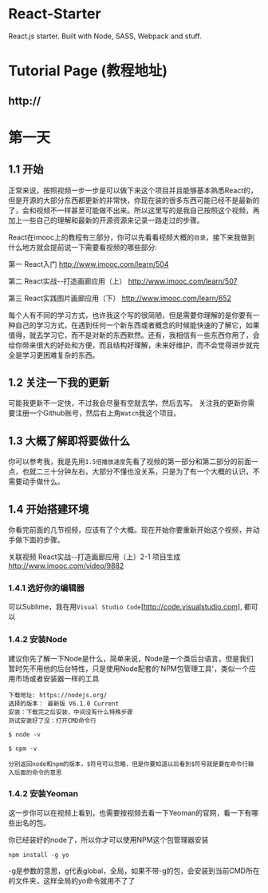 # React-Starter
React.js starter. Built with Node, SASS, Webpack and stuff.

# Tutorial Page (教程地址)
## http://

# 第一天 
## 1.1 开始
正常来说，按照视频一步一步是可以做下来这个项目并且能够基本熟悉React的，但是开源的大部分东西都更新的非常快，你现在装的很多东西可能已经不是最新的了，会和视频不一样甚至可能做不出来。所以这里写的是我自己按照这个视频，再加上一些自己的理解和最新的开源资源来记录一路走过的步骤。

React在imooc上的教程有三部分，你可以先看看视频大概的`目录`，接下来我做到什么地方就会提前说一下需要看视频的哪些部分:

第一 React入门
http://www.imooc.com/learn/504

第二 React实战--打造画廊应用（上）
http://www.imooc.com/learn/507

第三 React实践图片画廊应用（下）
http://www.imooc.com/learn/652

每个人有不同的学习方式，也许我这个写的很简陋，但是需要你理解的是你要有一种自己的学习方式，在遇到任何一个新东西或者概念的时候能快速的了解它，如果值得，就去学习它，而不是对新的东西默然。还有，我相信有一些东西你用了，会给你带来很大的好处和方便，而且结构好理解，未来好维护，而不会觉得进步就完全是学习更困难复杂的东西。

## 1.2 关注一下我的更新
可能我更新不一定快，不过我会尽量有空就去学，然后去写。
关注我的更新你需要注册一个Github账号，然后右上角`Watch`我这个项目。

## 1.3 大概了解即将要做什么
你可以参考我，我是先用`1.5倍播放速度`先看了视频的第一部分和第二部分的前面一点，也就二三十分钟左右，大部分不懂也没关系，只是为了有一个大概的认识，不需要动手做什么。

## 1.4 开始搭建环境
你看完前面的几节视频，应该有了个大概。现在开始你要重新开始这个视频，并动手做下面的步骤。

关联视频 React实战--打造画廊应用（上）2-1 项目生成
http://www.imooc.com/video/9882

### 1.4.1 选好你的编辑器
可以Sublime，我在用`Visual Studio Code`[http://code.visualstudio.com], 都可以

### 1.4.2 安装Node
建议你先了解一下Node是什么，简单来说，Node是一个类后台语言，但是我们暂时先不用他的后台特性，只是使用Node配套的'NPM包管理工具'，类似一个应用市场或者安装器一样的工具

    下载地址: https://nodejs.org/
    选择的版本： 最新版 V6.1.0 Current
    安装：下载完之后安装，中间没有什么特殊步骤
    测试安装好了没：打开CMD命令行
    
``
$ node -v
``

``
$ npm -v
``

    分别返回node和npm的版本，$符号可以忽略，但是你要知道以后看到$符号就是要在命令行输入后面的命令的意思

### 1.4.2 安装Yeoman
这一步你可以在视频上看到，也需要按视频去看一下Yeoman的官网，看一下有哪些出名的包。

你已经装好的node了，所以你才可以使用NPM这个包管理器安装

``
npm install -g yo
``

-g是参数的意思，g代表global，全局，如果不带-g的包，会安装到当前CMD所在的文件夹，这样全局的yo命令就用不了了




